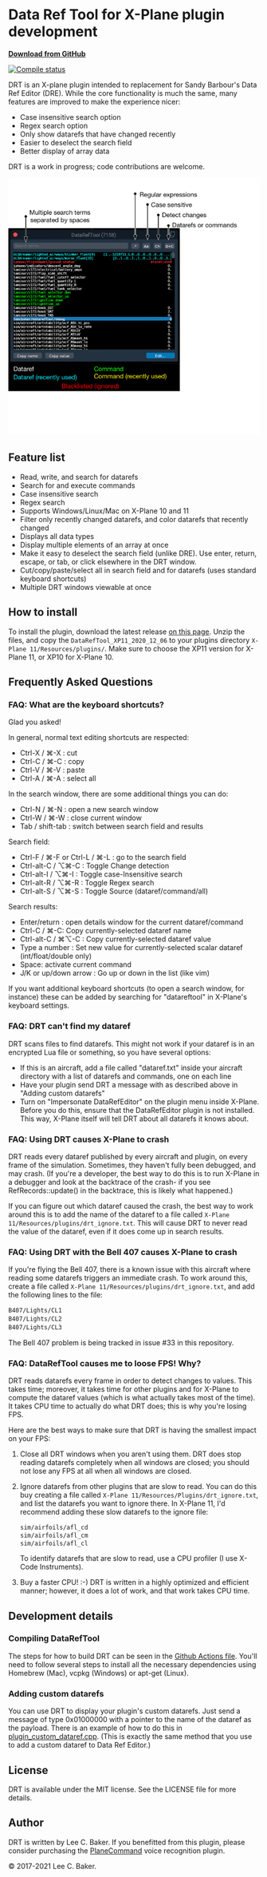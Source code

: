 # Data Ref Tool for X-Plane plugin development

**[Download from GitHub](https://github.com/leecbaker/datareftool/releases)**

[![Compile status](https://github.com/leecbaker/datareftool/workflows/Compile/badge.svg)](https://github.com/leecbaker/datareftool/actions)

DRT is an X-plane plugin intended to replacement for Sandy Barbour's Data Ref Editor (DRE). While the core functionality is much the same, many features are improved to make the experience nicer:

* Case insensitive search option
* Regex search option
* Only show datarefs that have changed recently
* Easier to deselect the search field
* Better display of array data

DRT is a work in progress; code contributions are welcome.

![Screenshot of data ref tool](doc/datareftool.png)

## Feature list

* Read, write, and search for datarefs
* Search for and execute commands
* Case insensitive search
* Regex search
* Supports Windows/Linux/Mac on X-Plane 10 and 11
* Filter only recently changed datarefs, and color datarefs that recently changed
* Displays all data types
* Display multiple elements of an array at once
* Make it easy to deselect the search field (unlike DRE). Use enter, return, escape, or tab, or click elsewhere in the DRT window.
* Cut/copy/paste/select all in search field and for datarefs (uses standard keyboard shortcuts)
* Multiple DRT windows viewable at once

## How to install

To install the plugin, download the latest release [on this page](https://github.com/leecbaker/datareftool/releases). Unzip the files, and copy the `DataRefTool_XP11_2020_12_06` to your plugins directory `X-Plane 11/Resources/plugins/`. Make sure to choose the XP11 version for X-Plane 11, or XP10 for X-Plane 10.

## Frequently Asked Questions

### FAQ: What are the keyboard shortcuts?

Glad you asked!

In general, normal text editing shortcuts are respected:

* Ctrl-X / &#8984;-X : cut
* Ctrl-C / &#8984;-C : copy
* Ctrl-V / &#8984;-V : paste
* Ctrl-A / &#8984;-A : select all

In the search window, there are some additional things you can do:

* Ctrl-N / &#8984;-N : open a new search window
* Ctrl-W / &#8984;-W : close current window
* Tab / shift-tab : switch between search field and results

Search field:

* Ctrl-F / &#8984;-F or Ctrl-L / &#8984;-L : go to the search field
* Ctrl-alt-C / &#8997;&#8984;-C : Toggle Change detection
* Ctrl-alt-I / &#8997;&#8984;-I : Toggle case-Insensitive search
* Ctrl-alt-R / &#8997;&#8984;-R : Toggle Regex search
* Ctrl-alt-S / &#8997;&#8984;-S : Toggle Source (dataref/command/all)

Search results:

* Enter/return : open details window for the current dataref/command
* Ctrl-C / &#8984;-C: Copy currently-selected dataref name
* Ctrl-alt-C / &#8984;&#8997;-C : Copy currently-selected dataref value
* Type a number : Set new value for currently-selected scalar dataref (int/float/double only)
* Space: activate current command
* J/K or up/down arrow : Go up or down in the list (like vim)

If you want additional keyboard shortcuts (to open a search window, for instance) these can be added by searching for "datareftool" in X-Plane's keyboard settings.

### FAQ: DRT can't find my dataref

DRT scans files to find datarefs. This might not work if your dataref is in an encrypted Lua file or something, so you have several options:

* If this is an aircraft, add a file called "dataref.txt" inside your aircraft directory with a list of datarefs and commands, one on each line
* Have your plugin send DRT a message with as described above in "Adding custom datarefs"
* Turn on "Impersonate DataRefEditor" on the plugin menu inside X-Plane. Before you do this, ensure that the DataRefEditor plugin is not installed. This way, X-Plane itself will tell DRT about all datarefs it knows about.

### FAQ: Using DRT causes X-Plane to crash

DRT reads every dataref published by every aircraft and plugin, on every frame of the simulation. Sometimes, they haven't fully been debugged, and may crash. (If you're a developer, the best way to do this is to run X-Plane in a debugger and look at the backtrace of the crash- if you see RefRecords::update() in the backtrace, this is likely what happened.)

If you can figure out which dataref caused the crash, the best way to work around this is to add the name of the dataref to a file called `X-Plane 11/Resources/plugins/drt_ignore.txt`. This will cause DRT to never read the value of the dataref, even if it does come up in search results.

### FAQ: Using DRT with the Bell 407 causes X-Plane to crash

If you're flying the Bell 407, there is a known issue with this aircraft where reading some datarefs triggers an immediate crash. To work around this, create a file called `X-Plane 11/Resources/plugins/drt_ignore.txt`, and add the following lines to the file:

```txt
B407/Lights/CL1
B407/Lights/CL2
B407/Lights/CL3
```

The Bell 407 problem is being tracked in issue #33 in this repository.

### FAQ: DataRefTool causes me to loose FPS! Why?

DRT reads datarefs every frame in order to detect changes to values. This takes time; moreover, it takes time for other plugins and for X-Plane to compute the dataref values (which is what actually takes most of the time). It takes CPU time to actually do what DRT does; this is why you're losing FPS.

Here are the best ways to make sure that DRT is having the smallest impact on your FPS:

1. Close all DRT windows when you aren't using them. DRT does stop reading datarefs completely when all windows are closed; you should not lose any FPS at all when all windows are closed.
2. Ignore datarefs from other plugins that are slow to read. You can do this buy creating a file called `X-Plane 11/Resources/Plugins/drt_ignore.txt`, and list the datarefs you want to ignore there. In X-Plane 11, I'd recommend adding these slow datarefs to the ignore file:

    ```text
    sim/airfoils/afl_cd
    sim/airfoils/afl_cm
    sim/airfoils/afl_cl
    ```

    To identify datarefs that are slow to read, use a CPU profiler (I use X-Code Instruments).

3. Buy a faster CPU! :-) DRT is written in a highly optimized and efficient manner; however, it does a lot of work, and that work takes CPU time.

## Development details

### Compiling DataRefTool

The steps for how to build DRT can be seen in the [Github Actions file](.github/workflows/build.yml). You'll need to follow several steps to install all the necessary dependencies using Homebrew (Mac), vcpkg (Windows) or apt-get (Linux).

### Adding custom datarefs

You can use DRT to display your plugin's custom datarefs. Just send a message of type 0x01000000 with a pointer to the name of the dataref as the payload. There is an example of how to do this in [plugin_custom_dataref.cpp](src/plugin_custom_dataref.cpp). (This is exactly the same method that you use to add a custom dataref to Data Ref Editor.)

## License

DRT is available under the MIT license. See the LICENSE file for more details.

## Author

DRT is written by Lee C. Baker. If you benefitted from this plugin, please consider purchasing the [PlaneCommand](https://planecommand.com) voice recognition plugin.

&copy; 2017-2021 Lee C. Baker.

